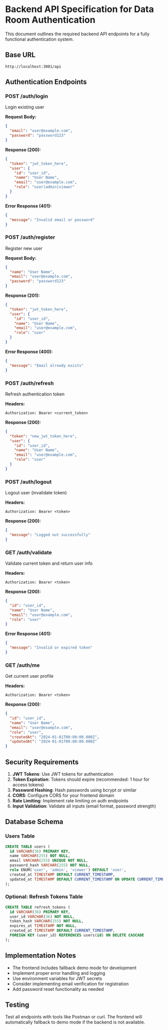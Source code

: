 # Backend API Specification for Data Room Authentication

This document outlines the required backend API endpoints for a fully functional authentication system.

## Base URL
```
http://localhost:3001/api
```

## Authentication Endpoints

### POST /auth/login
Login existing user

**Request Body:**
```json
{
  "email": "user@example.com",
  "password": "password123"
}
```

**Response (200):**
```json
{
  "token": "jwt_token_here",
  "user": {
    "id": "user_id",
    "name": "User Name",
    "email": "user@example.com",
    "role": "user|admin|viewer"
  }
}
```

**Error Response (401):**
```json
{
  "message": "Invalid email or password"
}
```

### POST /auth/register
Register new user

**Request Body:**
```json
{
  "name": "User Name",
  "email": "user@example.com",
  "password": "password123"
}
```

**Response (201):**
```json
{
  "token": "jwt_token_here",
  "user": {
    "id": "user_id",
    "name": "User Name", 
    "email": "user@example.com",
    "role": "user"
  }
}
```

**Error Response (400):**
```json
{
  "message": "Email already exists"
}
```

### POST /auth/refresh
Refresh authentication token

**Headers:**
```
Authorization: Bearer <current_token>
```

**Response (200):**
```json
{
  "token": "new_jwt_token_here",
  "user": {
    "id": "user_id",
    "name": "User Name",
    "email": "user@example.com", 
    "role": "user"
  }
}
```

### POST /auth/logout
Logout user (invalidate token)

**Headers:**
```
Authorization: Bearer <token>
```

**Response (200):**
```json
{
  "message": "Logged out successfully"
}
```

### GET /auth/validate
Validate current token and return user info

**Headers:**
```
Authorization: Bearer <token>
```

**Response (200):**
```json
{
  "id": "user_id",
  "name": "User Name",
  "email": "user@example.com",
  "role": "user"
}
```

**Error Response (401):**
```json
{
  "message": "Invalid or expired token"
}
```

### GET /auth/me
Get current user profile

**Headers:**
```
Authorization: Bearer <token>
```

**Response (200):**
```json
{
  "id": "user_id",
  "name": "User Name",
  "email": "user@example.com",
  "role": "user",
  "createdAt": "2024-01-01T00:00:00.000Z",
  "updatedAt": "2024-01-01T00:00:00.000Z"
}
```

## Security Requirements

1. **JWT Tokens**: Use JWT tokens for authentication
2. **Token Expiration**: Tokens should expire (recommended: 1 hour for access tokens)
3. **Password Hashing**: Hash passwords using bcrypt or similar
4. **CORS**: Configure CORS for your frontend domain
5. **Rate Limiting**: Implement rate limiting on auth endpoints
6. **Input Validation**: Validate all inputs (email format, password strength)

## Database Schema

### Users Table
```sql
CREATE TABLE users (
  id VARCHAR(36) PRIMARY KEY,
  name VARCHAR(255) NOT NULL,
  email VARCHAR(255) UNIQUE NOT NULL,
  password_hash VARCHAR(255) NOT NULL,
  role ENUM('user', 'admin', 'viewer') DEFAULT 'user',
  created_at TIMESTAMP DEFAULT CURRENT_TIMESTAMP,
  updated_at TIMESTAMP DEFAULT CURRENT_TIMESTAMP ON UPDATE CURRENT_TIMESTAMP
);
```

### Optional: Refresh Tokens Table
```sql
CREATE TABLE refresh_tokens (
  id VARCHAR(36) PRIMARY KEY,
  user_id VARCHAR(36) NOT NULL,
  token_hash VARCHAR(255) NOT NULL,
  expires_at TIMESTAMP NOT NULL,
  created_at TIMESTAMP DEFAULT CURRENT_TIMESTAMP,
  FOREIGN KEY (user_id) REFERENCES users(id) ON DELETE CASCADE
);
```

## Implementation Notes

- The frontend includes fallback demo mode for development
- Implement proper error handling and logging
- Use environment variables for JWT secrets
- Consider implementing email verification for registration
- Add password reset functionality as needed

## Testing

Test all endpoints with tools like Postman or curl. The frontend will automatically fallback to demo mode if the backend is not available.